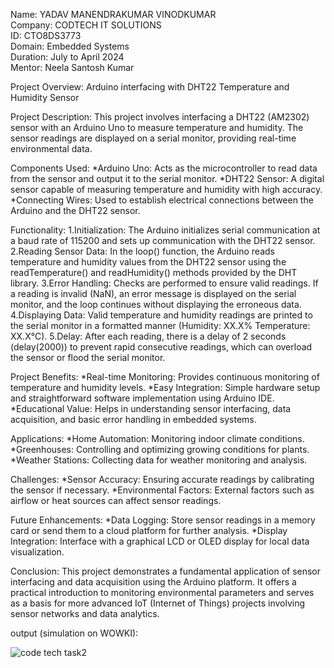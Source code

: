 Name: YADAV MANENDRAKUMAR VINODKUMAR                                    <br>
Company: CODTECH IT SOLUTIONS                                            <br>
ID: CTO8DS3773                                                            <br>
Domain: Embedded Systems                                                   <br>
Duration: July to April 2024                                              <br>
Mentor: Neela Santosh Kumar                                                  <br>


Project Overview: Arduino interfacing with DHT22 Temperature and Humidity Sensor

Project Description:
This project involves interfacing a DHT22 (AM2302) sensor with an Arduino Uno to measure temperature and humidity. The sensor readings are displayed on a serial monitor, providing real-time environmental data.

Components Used:
*Arduino Uno: Acts as the microcontroller to read data from the sensor and output it to the serial monitor.
*DHT22 Sensor: A digital sensor capable of measuring temperature and humidity with high accuracy.
*Connecting Wires: Used to establish electrical connections between the Arduino and the DHT22 sensor.

Functionality:
1.Initialization:
The Arduino initializes serial communication at a baud rate of 115200 and sets up communication with the DHT22 sensor.
2.Reading Sensor Data:
In the loop() function, the Arduino reads temperature and humidity values from the DHT22 sensor using the readTemperature() and readHumidity() methods provided by the DHT library.
3.Error Handling:
Checks are performed to ensure valid readings. If a reading is invalid (NaN), an error message is displayed on the serial monitor, and the loop continues without displaying the erroneous data.
4.Displaying Data:
Valid temperature and humidity readings are printed to the serial monitor in a formatted manner (Humidity: XX.X% Temperature: XX.X°C).
5.Delay:
After each reading, there is a delay of 2 seconds (delay(2000)) to prevent rapid consecutive readings, which can overload the sensor or flood the serial monitor.

Project Benefits:
*Real-time Monitoring: Provides continuous monitoring of temperature and humidity levels.
*Easy Integration: Simple hardware setup and straightforward software implementation using Arduino IDE.
*Educational Value: Helps in understanding sensor interfacing, data acquisition, and basic error handling in embedded systems.

Applications:
*Home Automation: Monitoring indoor climate conditions.
*Greenhouses: Controlling and optimizing growing conditions for plants.
*Weather Stations: Collecting data for weather monitoring and analysis.

Challenges:
*Sensor Accuracy: Ensuring accurate readings by calibrating the sensor if necessary.
*Environmental Factors: External factors such as airflow or heat sources can affect sensor readings.

Future Enhancements:
*Data Logging: Store sensor readings in a memory card or send them to a cloud platform for further analysis.
*Display Integration: Interface with a graphical LCD or OLED display for local data visualization.

Conclusion:
This project demonstrates a fundamental application of sensor interfacing and data acquisition using the Arduino platform. It offers a practical introduction to monitoring environmental parameters and serves as a basis for more advanced IoT (Internet of Things) projects involving sensor networks and data analytics.

output (simulation on WOWKI):

![code tech task2](https://github.com/user-attachments/assets/58736948-e8a3-40ff-b2ad-10aa88474a40)

